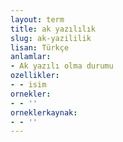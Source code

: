 ```yaml
---
layout: term
title: ak yazılılık
slug: ak-yazililik
lisan: Türkçe
anlamlar:
- Ak yazılı olma durumu
ozellikler:
- - isim
ornekler:
- - ''
orneklerkaynak:
- - ''
---
```

